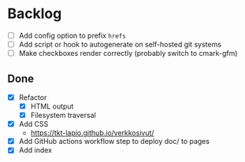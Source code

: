 # Backlog

- [ ] Add config option to prefix `hrefs`
- [ ] Add script or hook to autogenerate on self-hosted git systems
- [ ] Make checkboxes render correctly (probably switch to cmark-gfm)

## Done

- [X] Refactor
  - [X] HTML output
  - [X] Filesystem traversal
- [X] Add CSS
  - https://tkt-lapio.github.io/verkkosivut/
- [X] Add GitHub actions workflow step to deploy doc/ to pages
- [X] Add index

